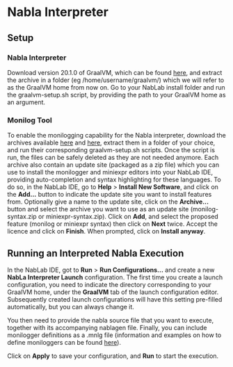 # Nabla Interpreter

## Setup

### Nabla Interpreter

Download version 20.1.0 of GraalVM, which can be found [here](https://github.com/graalvm/graalvm-ce-builds/releases/tag/vm-20.1.0), and extract the archive in a folder (eg /home/username/graalvm/) which we will refer to as the GraalVM home from now on.
Go to your NabLab install folder and run the graalvm-setup.sh script, by providing the path to your GraalVM home as an argument.

### Monilog Tool

To enable the monilogging capability for the Nabla interpreter, download the archives available [here](https://github.com/gemoc/monilog/releases/tag/v1.0.0) and [here](https://github.com/gemoc/miniexpr/releases/tag/v1.0.0), extract them in a folder of your choice, and run their corresponding graalvm-setup.sh scripts.
Once the script is run, the files can be safely deleted as they are not needed anymore.
Each archive also contain an update site (packaged as a zip file) which you can use to install the monilogger and miniexpr editors into your NabLab IDE, providing auto-completion and syntax highlighting for these languages.
To do so, in the NabLab IDE, go to **Help** > **Install New Software**, and click on the **Add...** button to indicate the update site you want to install features from.
Optionally give a name to the update site, click on the **Archive...** button and select the archive you want to use as an update site (monilog-syntax.zip or miniexpr-syntax.zip).
Click on **Add**, and select the proposed feature (monilog or miniexpr syntax) then click on **Next** twice.
Accept the licence and click on **Finish**.
When prompted, click on **Install anyway**.

## Running an Interpreted Nabla Execution 

In the NabLab IDE, got to **Run** > **Run Configurations...** and create a new **NabLa Interpreter Launch** configuration.
The first time you create a launch configuration, you need to indicate the directory corresponding to your GraalVM home, under the **GraalVM** tab of the launch configuration editor.
Subsequently created launch configurations will have this setting pre-filled automatically, but you can always change it.

You then need to provide the nabla source file that you want to execute, together with its accompanying nablagen file.
Finally, you can include monilogger definitions as a .mnlg file (information and examples on how to define moniloggers can be found [here](https://github.com/gemoc/monilog)).

Click on **Apply** to save your configuration, and **Run** to start the execution.

